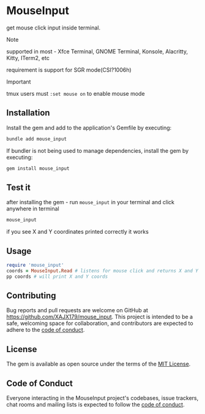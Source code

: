 # MouseInput

get mouse click input inside terminal.

> [!NOTE]
> supported in most - Xfce Terminal, GNOME Terminal, Konsole, Alacritty,
> Kitty, ITerm2, etc
>
> requirement is support for SGR mode(CSI?1006h)

> [!IMPORTANT]
> tmux users must `:set mouse on` to enable mouse mode

## Installation

Install the gem and add to the application's Gemfile by executing:

```bash
bundle add mouse_input
```

If bundler is not being used to manage dependencies, install the gem by executing:

```bash
gem install mouse_input
```

## Test it

after installing the gem -
run `mouse_input` in your terminal and click anywhere in terminal
```bash
mouse_input
```
if you see X and Y coordinates printed correctly it works


## Usage

```rb
require 'mouse_input'
coords = MouseInput.Read # listens for mouse click and returns X and Y coords.
pp coords # will print X and Y coords
```

## Contributing

Bug reports and pull requests are welcome on GitHub at https://github.com/XAJX179/mouse_input. This project is intended to be a safe, welcoming space for collaboration, and contributors are expected to adhere to the [code of conduct](https://github.com/XAJX179/mouse_input/blob/main/CODE_OF_CONDUCT.md).

## License

The gem is available as open source under the terms of the [MIT License](https://opensource.org/licenses/MIT).

## Code of Conduct

Everyone interacting in the MouseInput project's codebases, issue trackers, chat rooms and mailing lists is expected to follow the [code of conduct](https://github.com/XAJX179/mouse_input/blob/main/CODE_OF_CONDUCT.md).
